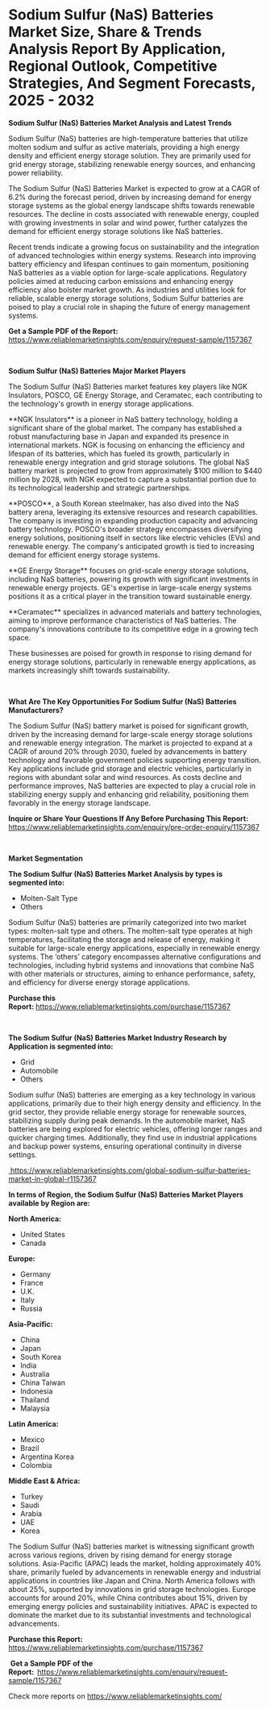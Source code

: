 <p><h1>Sodium Sulfur (NaS) Batteries Market Size, Share & Trends Analysis Report By Application, Regional Outlook, Competitive Strategies, And Segment Forecasts, 2025 - 2032</h1></p><p><strong>Sodium Sulfur (NaS) Batteries Market Analysis and Latest Trends</strong></p>
<p><p>Sodium Sulfur (NaS) batteries are high-temperature batteries that utilize molten sodium and sulfur as active materials, providing a high energy density and efficient energy storage solution. They are primarily used for grid energy storage, stabilizing renewable energy sources, and enhancing power reliability. </p><p>The Sodium Sulfur (NaS) Batteries Market is expected to grow at a CAGR of 6.2% during the forecast period, driven by increasing demand for energy storage systems as the global energy landscape shifts towards renewable resources. The decline in costs associated with renewable energy, coupled with growing investments in solar and wind power, further catalyzes the demand for efficient energy storage solutions like NaS batteries. </p><p>Recent trends indicate a growing focus on sustainability and the integration of advanced technologies within energy systems. Research into improving battery efficiency and lifespan continues to gain momentum, positioning NaS batteries as a viable option for large-scale applications. Regulatory policies aimed at reducing carbon emissions and enhancing energy efficiency also bolster market growth. As industries and utilities look for reliable, scalable energy storage solutions, Sodium Sulfur batteries are poised to play a crucial role in shaping the future of energy management systems.</p></p>
<p><strong>Get a Sample PDF of the Report:&nbsp;</strong> <a href="https://www.reliablemarketinsights.com/enquiry/request-sample/1157367?utm_campaign=2252&utm_medium=2&utm_source=Github&utm_content=ia&utm_term=21032025&utm_id=sodium-sulfur-nas-batteries">https://www.reliablemarketinsights.com/enquiry/request-sample/1157367</a></p>
<p>&nbsp;</p>
<p><strong>Sodium Sulfur (NaS) Batteries Major Market Players</strong></p>
<p><p>The Sodium Sulfur (NaS) Batteries market features key players like NGK Insulators, POSCO, GE Energy Storage, and Ceramatec, each contributing to the technology's growth in energy storage applications.</p><p>**NGK Insulators** is a pioneer in NaS battery technology, holding a significant share of the global market. The company has established a robust manufacturing base in Japan and expanded its presence in international markets. NGK is focusing on enhancing the efficiency and lifespan of its batteries, which has fueled its growth, particularly in renewable energy integration and grid storage solutions. The global NaS battery market is projected to grow from approximately $100 million to $440 million by 2028, with NGK expected to capture a substantial portion due to its technological leadership and strategic partnerships.</p><p>**POSCO**, a South Korean steelmaker, has also dived into the NaS battery arena, leveraging its extensive resources and research capabilities. The company is investing in expanding production capacity and advancing battery technology. POSCO's broader strategy encompasses diversifying energy solutions, positioning itself in sectors like electric vehicles (EVs) and renewable energy. The company's anticipated growth is tied to increasing demand for efficient energy storage systems.</p><p>**GE Energy Storage** focuses on grid-scale energy storage solutions, including NaS batteries, powering its growth with significant investments in renewable energy projects. GE's expertise in large-scale energy systems positions it as a critical player in the transition toward sustainable energy.</p><p>**Ceramatec** specializes in advanced materials and battery technologies, aiming to improve performance characteristics of NaS batteries. The company's innovations contribute to its competitive edge in a growing tech space.</p><p>These businesses are poised for growth in response to rising demand for energy storage solutions, particularly in renewable energy applications, as markets increasingly shift towards sustainability.</p></p>
<p>&nbsp;</p>
<p><strong>What Are The Key Opportunities For Sodium Sulfur (NaS) Batteries Manufacturers?</strong></p>
<p><p>The Sodium Sulfur (NaS) battery market is poised for significant growth, driven by the increasing demand for large-scale energy storage solutions and renewable energy integration. The market is projected to expand at a CAGR of around 20% through 2030, fueled by advancements in battery technology and favorable government policies supporting energy transition. Key applications include grid storage and electric vehicles, particularly in regions with abundant solar and wind resources. As costs decline and performance improves, NaS batteries are expected to play a crucial role in stabilizing energy supply and enhancing grid reliability, positioning them favorably in the energy storage landscape.</p></p>
<p><strong>Inquire or Share Your Questions If Any Before Purchasing This Report:</strong> <a href="https://www.reliablemarketinsights.com/enquiry/pre-order-enquiry/1157367?utm_campaign=2252&utm_medium=2&utm_source=Github&utm_content=ia&utm_term=21032025&utm_id=sodium-sulfur-nas-batteries">https://www.reliablemarketinsights.com/enquiry/pre-order-enquiry/1157367</a></p>
<p>&nbsp;</p>
<p><strong>Market Segmentation</strong></p>
<p><strong>The Sodium Sulfur (NaS) Batteries Market Analysis by types is segmented into:</strong></p>
<p><ul><li>Molten-Salt Type</li><li>Others</li></ul></p>
<p><p>Sodium Sulfur (NaS) batteries are primarily categorized into two market types: molten-salt type and others. The molten-salt type operates at high temperatures, facilitating the storage and release of energy, making it suitable for large-scale energy applications, especially in renewable energy systems. The ‘others’ category encompasses alternative configurations and technologies, including hybrid systems and innovations that combine NaS with other materials or structures, aiming to enhance performance, safety, and efficiency for diverse energy storage applications.</p></p>
<p><strong>Purchase this Report:&nbsp;</strong><a href="https://www.reliablemarketinsights.com/purchase/1157367?utm_campaign=2252&utm_medium=2&utm_source=Github&utm_content=ia&utm_term=21032025&utm_id=sodium-sulfur-nas-batteries">https://www.reliablemarketinsights.com/purchase/1157367</a></p>
<p>&nbsp;</p>
<p><strong>The Sodium Sulfur (NaS) Batteries Market Industry Research by Application is segmented into:</strong></p>
<p><ul><li>Grid</li><li>Automobile</li><li>Others</li></ul></p>
<p><p>Sodium sulfur (NaS) batteries are emerging as a key technology in various applications, primarily due to their high energy density and efficiency. In the grid sector, they provide reliable energy storage for renewable sources, stabilizing supply during peak demands. In the automobile market, NaS batteries are being explored for electric vehicles, offering longer ranges and quicker charging times. Additionally, they find use in industrial applications and backup power systems, ensuring operational continuity in diverse settings.</p></p>
<p><a href="https://www.reliablemarketinsights.com/global-sodium-sulfur-batteries-market-in-global-r1157367?utm_campaign=2252&utm_medium=2&utm_source=Github&utm_content=ia&utm_term=21032025&utm_id=sodium-sulfur-nas-batteries">&nbsp;https://www.reliablemarketinsights.com/global-sodium-sulfur-batteries-market-in-global-r1157367</a></p>
<p><strong>In terms of Region, the Sodium Sulfur (NaS) Batteries Market Players available by Region are:</strong></p>
<p>
    <p> <strong> North America: </strong>
        <ul>
            <li>United States</li>
            <li>Canada</li>
        </ul>
        </p> 
    <p> <strong> Europe: </strong>
        <ul>
            <li>Germany</li>
            <li>France</li>
            <li>U.K.</li>
            <li>Italy</li>
            <li>Russia</li>
        </ul>
        </p> 
    <p> <strong> Asia-Pacific: </strong>
        <ul>
            <li>China</li>
            <li>Japan</li>
            <li>South Korea</li>
            <li>India</li>
            <li>Australia</li>
            <li>China Taiwan</li>
            <li>Indonesia</li>
            <li>Thailand</li>
            <li>Malaysia</li>
        </ul>
        </p> 
    <p> <strong> Latin America: </strong>
        <ul>
            <li>Mexico</li>
            <li>Brazil</li>
            <li>Argentina Korea</li>
            <li>Colombia</li>
        </ul>
        </p> 
    <p> <strong> Middle East & Africa: </strong>
        <ul>
            <li>Turkey</li>
            <li>Saudi</li>
            <li>Arabia</li>
            <li>UAE</li>
            <li>Korea</li>
        </ul>
    </p>
    </p>
<p><p>The Sodium Sulfur (NaS) batteries market is witnessing significant growth across various regions, driven by rising demand for energy storage solutions. Asia-Pacific (APAC) leads the market, holding approximately 40% share, primarily fueled by advancements in renewable energy and industrial applications in countries like Japan and China. North America follows with about 25%, supported by innovations in grid storage technologies. Europe accounts for around 20%, while China contributes about 15%, driven by emerging energy policies and sustainability initiatives. APAC is expected to dominate the market due to its substantial investments and technological advancements.</p></p>
<p><strong>Purchase this Report: </strong><a href="https://www.reliablemarketinsights.com/purchase/1157367?utm_campaign=2252&utm_medium=2&utm_source=Github&utm_content=ia&utm_term=21032025&utm_id=sodium-sulfur-nas-batteries">https://www.reliablemarketinsights.com/purchase/1157367</a></p>
<p>&nbsp;<strong>Get a Sample PDF of the Report:&nbsp;&nbsp;</strong><a href="https://www.reliablemarketinsights.com/enquiry/request-sample/1157367?utm_campaign=2252&utm_medium=2&utm_source=Github&utm_content=ia&utm_term=21032025&utm_id=sodium-sulfur-nas-batteries">https://www.reliablemarketinsights.com/enquiry/request-sample/1157367</a></p>
<p><strong></strong></p>
<p>Check more reports on <a href="https://www.reliablemarketinsights.com/?utm_campaign=2252&utm_medium=2&utm_source=Github&utm_content=ia&utm_term=21032025&utm_id=sodium-sulfur-nas-batteries">https://www.reliablemarketinsights.com/</a></p>